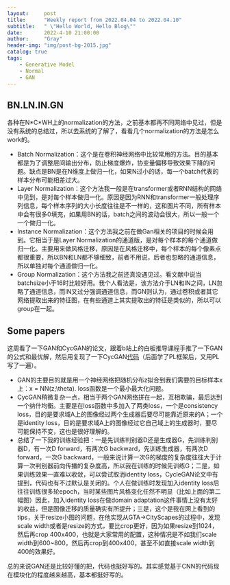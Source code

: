```yaml
---
layout:     post
title:      "Weekly report from 2022.04.04 to 2022.04.10"
subtitle:   " \"Hello World, Hello Blog\""
date:       2022-4-10 21:00:00
author:     "Gray"
header-img: "img/post-bg-2015.jpg"
catalog: true
tags:
    - Generative Model
    - Normal
    - GAN
---
```



## BN.LN.IN.GN

各种在N\*C\*WH上的normalization的方法，之前基本都再不同网络中见过，但是没有系统的总结过，所以去系统的了解了，看看几个normalization的方法是怎么work的。

+ Batch Normalization：这个是在卷积神经网络中比较常用的方法。目的基本都是为了调整层间输出分布，防止梯度爆炸，协变量偏移导致效果下降的问题。缺点是BN是在N维度上做归一化，如果N过小的话，每一个batch代表的样本分布可能相差过大。
+ Layer Normalization：这个方法我一般是在transformer或者RNN结构的网络中见到，是对每个样本做归一化。原因是因为RNN和transformer一般处理序列信息，每个样本序列的大小长度往往是不一样的，这和图片不同，所有样本中会有很多0填充，如果用BN的话，batch之间的波动会很大，所以一般一个一个做归一化。
+ Instance Normalization：这个方法我之前在做Gan相关的项目的时候会用到。它相当于是Layer Normalization的通道版，是对每个样本的每个通道做归一化。主要用来做风格迁移，原因是在风格迁移中，每个样本的每个像素点都很重要，所以BN和LN都不够细致，前者不用说，后者也忽略的通道信息，所以单独对每个通道做归一化。
+ Group Normalization：这个方法我之前还真没遇见过。看文献中说当batchsize小于16时比较好用。我个人看法是，该方法介于LN和IN之间，LN忽略了通道信息，而IN又过分强调通道信息，而GN则认为，通过卷积或者其它网络提取出来的特征图，在有些通道上其实提取出的特征是类似的，所以可以group在一起。

## Some papers

这周看了一下GAN和CycGAN的论文，跟着b站上的白板推导课程手推了一下GAN的公式和最优解，然后用复现了一下CycGAN[代码](https://github.com/gray311/Models4PyTorchLightning)（后面学了PL框架后，又用PL写了一遍）。

+ GAN的主要目的就是用一个神经网络把随机分布z拟合到我们需要的目标样本x上：x = NN(z;\theta). loss函数是一个最小最大化问题。
+ CycGAN稍微复杂一点，相当于两个GAN网络拼在一起，互相欺骗，最后达到一个纳什均衡。主要是在loss函数中多加入了两类loss，一个是consistency loss，目的是要求域A上的图像经过两个生成器后要尽可能靠近原来的A；一个是identity loss，目的是要求域A上的图像经过它自己域上的生成器时，要尽可能保持不变，这也是很好理解的。
+ 总结了一下我的训练经验把：一是先训练判别器D还是生成器G，先训练判别器D，有一次D forward，有两次G backward，先训练生成器，有两次D forward，一次G backward，一般来说计算一次G的梯度的复杂度往往大于计算一次判别器前向传播的复杂度高，所以我在训练的时候先训练G；二是，如果训练效果一直难以收敛，可以尝试取消identity loss，CycleGAN论文中有提到，代码也有不过默认是关闭的。个人在做训练时发现加入identity loss后往往训练很多轮epoch，当时某些图片风格变化任然不明显（比如上面的第二幅图）因此，加入identity loss在做domain adaptation这件事情上没有太好的收益，但是图像迁移的质量确实有所提升；三是，这个是我在网上看到的tips，关于resize小图的问题，在他实现从GTA->CityScapes的过程中，发现scale width或者是resize的方式，要比crop更好，因为如果resize到1024，然后再crop 400x400，也就是大家常用的配置，这种情况是不如我们scale width到600~800，然后再crop到400x400，甚至不如直接scale width到400的效果好。

总的来说GAN还是比较好懂的把，代码也挺好写的。其实感觉基于CNN的代码现在模块化的程度越来越高，基本都挺好写的。


